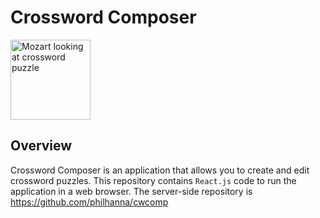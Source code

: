 # Crossword Composer
<img alt="Mozart looking at crossword puzzle"
     src="https://github.com/philhanna/cwcomp/assets/3708685/ae96d3ed-36c0-47e1-b948-f3614058385e"
     width="128px"/>

## Overview
Crossword Composer is an application that allows you to create and edit crossword puzzles.
This repository contains `React.js` code to run the application in a web browser.
The server-side repository is https://github.com/philhanna/cwcomp
